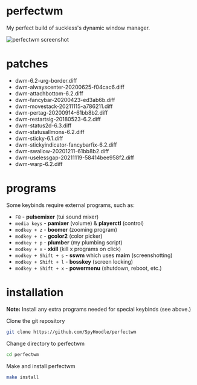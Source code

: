 # perfectwm
My perfect build of suckless's dynamic window manager.

![perfectwm screenshot](https://file.coffee/u/Q40wCAOgRCEoOE.png)

# patches
- dwm-6.2-urg-border.diff
- dwm-alwayscenter-20200625-f04cac6.diff
- dwm-attachbottom-6.2.diff
- dwm-fancybar-20200423-ed3ab6b.diff
- dwm-movestack-20211115-a786211.diff
- dwm-pertag-20200914-61bb8b2.diff
- dwm-restartsig-20180523-6.2.diff
- dwm-status2d-6.3.diff
- dwm-statusallmons-6.2.diff
- dwm-sticky-6.1.diff
- dwm-stickyindicator-fancybarfix-6.2.diff
- dwm-swallow-20201211-61bb8b2.diff
- dwm-uselessgap-20211119-58414bee958f2.diff
- dwm-warp-6.2.diff

# programs
Some keybinds require external programs, such as:
- `F8` - **pulsemixer** (tui sound mixer)
- `media keys` - **pamixer** (volume) & **playerctl** (control)
- `modkey + z` - **boomer** (zooming program)
- `modkey + c` - **gcolor2** (color picker)
- `modkey + p` - **plumber** (my plumbing script)
- `modkey + x` - **xkill** (kill x programs on click)
- `modkey + Shift + s` - **sswm** which uses **maim** (screenshotting)
- `modkey + Shift + l` - **bosskey** (screen locking)
- `modkey + Shift + x` - **powermenu** (shutdown, reboot, etc.)

# installation
**Note:** Install any extra programs needed for special keybinds (see above.)

Clone the git repository
```sh
git clone https://github.com/SpyHoodle/perfectwm
```
Change directory to perfectwm
```sh
cd perfectwm
```
Make and install perfectwm
```sh
make install
```
